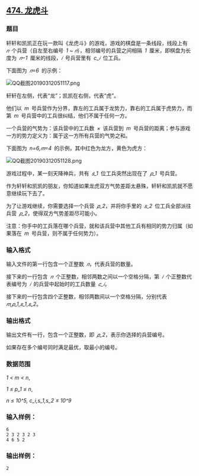 ## [474. 龙虎斗](https://www.acwing.com/problem/content/476/)

### 题目

轩轩和凯凯正在玩一款叫《龙虎斗》的游戏，游戏的棋盘是一条线段，线段上有 *𝑛* 个兵营（自左至右编号 *1 ~ 𝑛*），相邻编号的兵营之间相隔 *1* 厘米，即棋盘为长度为 *𝑛−1* 厘米的线段，*𝑖* 号兵营里有 *c_𝑖* 位工兵。

下面图为 *𝑛=6* 的示例：

 ![QQ截图20190312051117.png](/media/article/image/2019/03/12/19_422a57b644-QQ截图20190312051117.png)

轩轩在左侧，代表“龙”；凯凯在右侧，代表“虎”。

他们以 *m* 号兵营作为分界，靠左的工兵属于龙势力，靠右的工兵属于虎势力，而第 *m* 号兵营中的工兵很纠结，他们不属于任何一方。

一个兵营的气势为：该兵营中的工兵数 *×* 该兵营到 *m* 号兵营的距离；参与游戏一方的势力定义为：属于这一方所有兵营的气势之和。

下面图为 *n=6,𝑚=4* 的示例，其中红色为龙方，黄色为虎方：

 ![QQ截图20190312051128.png](/media/article/image/2019/03/12/19_689b6eb244-QQ截图20190312051128.png)

游戏过程中，某一刻天降神兵，共有 *𝑠_1* 位工兵突然出现在了 *𝑝_1* 号兵营。

作为轩轩和凯凯的朋友，你知道如果龙虎双方气势差距太悬殊，轩轩和凯凯就不愿意继续玩下去了。

为了让游戏继续，你需要选择一个兵营 *𝑝_2*，并将你手里的 *𝑠_2* 位工兵全部派往兵营 *𝑝_2*，使得双方气势差距尽可能小。

注意：你手中的工兵落在哪个兵营，就和该兵营中其他工兵有相同的势力归属（如果落在 *m* 号兵营，则不属于任何势力）。

### 输入格式

输入文件的第一行包含一个正整数 *𝑛*，代表兵营的数量。

接下来的一行包含 *𝑛* 个正整数，相邻两数之间以一个空格分隔，第 *𝑖* 个正整数代表编号为 *𝑖* 的兵营中起始时的工兵数量 *𝑐_𝑖*。

接下来的一行包含四个正整数，相邻两数间以一个空格分隔，分别代表 *𝑚,𝑝_1,𝑠_1,𝑠_2*。

### 输出格式

输出文件有一行，包含一个正整数，即 *𝑝_2*，表示你选择的兵营编号。

如果存在多个编号同时满足最优，取最小的编号。

### 数据范围

*1 < m < n*,

*1 ≤ p_1 ≤ n*,

*n ≤ 10^5, c_i,s_1,s_2 ≤ 10^9*

### 输入样例：

```
6
2 3 2 3 2 3
4 6 5 2
```

### 输出样例：

```
2
```
